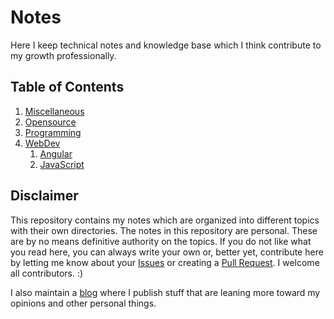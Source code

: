 # Notes

Here I keep technical notes and knowledge base which I think contribute to my growth professionally. 

## Table of Contents
1. [Miscellaneous](https://github.com/ayoayco/notes/tree/master/Miscellaneous)
1. [Opensource](https://github.com/ayoayco/notes/tree/master/Opensource)
1. [Programming](https://github.com/ayoayco/notes/tree/master/Programming)
1. [WebDev](https://github.com/ayoayco/notes/tree/master/WebDev)
    1. [Angular](https://github.com/ayoayco/notes/tree/master/WebDev/Angular)
    1. [JavaScript](https://github.com/ayoayco/notes/tree/master/WebDev/JavaScript)

## Disclaimer
This repository contains my notes which are organized into different topics with their own directories. The notes in this repository are personal. These are by no means definitive authority on the topics. If you do not like what you read here, you can always write your own or, better yet, contribute here by letting me know about your [Issues](https://github.com/ayoayco/notes/issues) or creating a [Pull Request](https://github.com/ayoayco/notes/pulls). I welcome all contributors. :)

I also maintain a [blog](https://blog.ayoayco.com) where I publish stuff that are leaning more toward my opinions and other personal things.
